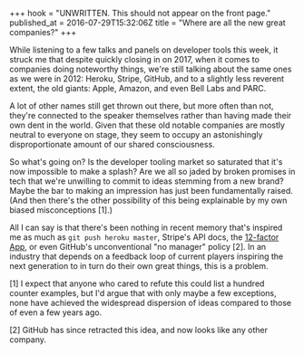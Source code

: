 +++
hook = "UNWRITTEN. This should not appear on the front page."
published_at = 2016-07-29T15:32:06Z
title = "Where are all the new great companies?"
+++

While listening to a few talks and panels on developer tools this week, it
struck me that despite quickly closing in on 2017, when it comes to companies
doing noteworthy things, we're still talking about the same ones as we were in
2012: Heroku, Stripe, GitHub, and to a slightly less reverent extent, the old
giants: Apple, Amazon, and even Bell Labs and PARC.

A lot of other names still get thrown out there, but more often than not,
they're connected to the speaker themselves rather than having made their own
dent in the world. Given that these old notable companies are mostly neutral to
everyone on stage, they seem to occupy an astonishingly disproportionate amount
of our shared consciousness.

So what's going on? Is the developer tooling market so saturated that it's now
impossible to make a splash? Are we all so jaded by broken promises in tech
that we're unwilling to commit to ideas stemming from a new brand? Maybe the
bar to making an impression has just been fundamentally raised. (And then
there's the other possibility of this being explainable by my own biased
misconceptions [1].)

All I can say is that there's been nothing in recent memory that's inspired me
as much as `git push heroku master`, Stripe's API docs, the [12-factor
App][12-factor], or even GitHub's unconventional "no manager" policy [2]. In an
industry that depends on a feedback loop of current players inspiring the next
generation to in turn do their own great things, this is a problem.

[1] I expect that anyone who cared to refute this could list a hundred counter
    examples, but I'd argue that with only maybe a few exceptions, none have
    achieved the widespread dispersion of ideas compared to those of even a few
    years ago.

[2] GitHub has since retracted this idea, and now looks like any other company.

[12-factor]: http://12factor.net/
